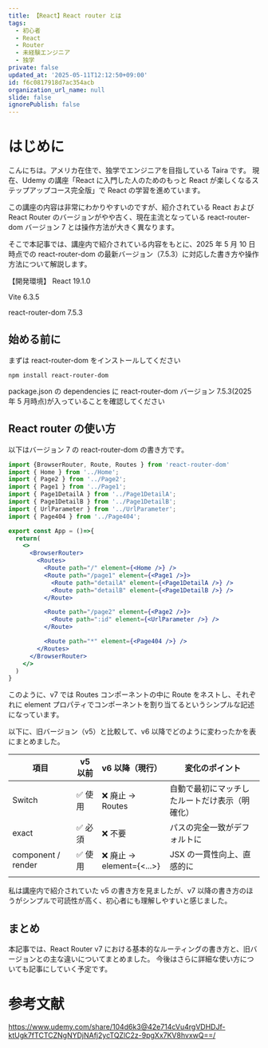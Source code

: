 ```yaml
---
title: 【React】React router とは
tags:
  - 初心者
  - React
  - Router
  - 未経験エンジニア
  - 独学
private: false
updated_at: '2025-05-11T12:12:50+09:00'
id: f6c0817918d7ac354acb
organization_url_name: null
slide: false
ignorePublish: false
---
```


# はじめに

こんにちは。アメリカ在住で、独学でエンジニアを目指している Taira です。
現在、Udemy の講座「React に入門した人のためのもっと React が楽しくなるステップアップコース完全版」で React の学習を進めています。

この講座の内容は非常にわかりやすいのですが、紹介されている React および React Router のバージョンがやや古く、現在主流となっている react-router-dom バージョン 7 とは操作方法が大きく異なります。

そこで本記事では、講座内で紹介されている内容をもとに、2025 年 5 月 10 日時点での react-router-dom の最新バージョン（7.5.3）に対応した書き方や操作方法について解説します。

【開発環境】
React 19.1.0

Vite 6.3.5

react-router-dom 7.5.3

## 始める前に

まずは react-router-dom をインストールしてください

```npm
npm install react-router-dom
```

package.json の dependencies に react-router-dom バージョン 7.5.3(2025 年 5 月時点)が入っていることを確認してください

## React router の使い方

以下はバージョン 7 の react-router-dom の書き方です。

```jsx:App.jsx
import {BrowserRouter, Route, Routes } from 'react-router-dom'
import { Home } from '../Home';
import { Page2 } from '../Page2';
import { Page1 } from '../Page1';
import { Page1DetailA } from '../Page1DetailA';
import { Page1DetailB } from '../Page1DetailB';
import { UrlParameter } from '../UrlParameter';
import { Page404 } from '../Page404';

export const App = ()=>{
  return(
    <>
      <BrowserRouter>
        <Routes>
          <Route path="/" element={<Home />} />
          <Route path="/page1" element={<Page1 />}>
            <Route path="detailA" element={<Page1DetailA />} />
            <Route path="detailB" element={<Page1DetailB />} />
          </Route>

          <Route path="/page2" element={<Page2 />}>
            <Route path=":id" element={<UrlParameter />} />
          </Route>

          <Route path="*" element={<Page404 />} />
        </Routes>
      </BrowserRouter>
    </>
  )
}
```

このように、v7 では Routes コンポーネントの中に Route をネストし、それぞれに element プロパティでコンポーネントを割り当てるというシンプルな記述になっています。

以下に、旧バージョン（v5）と比較して、v6 以降でどのように変わったかを表にまとめました。

| 項目               | v5 以前 | v6 以降（現行）           | 変化のポイント                                 |
| ------------------ | ------- | ------------------------- | ---------------------------------------------- |
| Switch             | ✅ 使用 | ❌ 廃止 → Routes          | 自動で最初にマッチしたルートだけ表示（明確化） |
| exact              | ✅ 必須 | ❌ 不要                   | パスの完全一致がデフォルトに                   |
| component / render | ✅ 使用 | ❌ 廃止 → element={<...>} | JSX の一貫性向上、直感的に                     |
|                    |         |                           |                                                |

私は講座内で紹介されていた v5 の書き方を見ましたが、v7 以降の書き方のほうがシンプルで可読性が高く、初心者にも理解しやすいと感じました。

## まとめ

本記事では、React Router v7 における基本的なルーティングの書き方と、旧バージョンとの主な違いについてまとめました。
今後はさらに詳細な使い方についても記事にしていく予定です。

# 参考文献

https://www.udemy.com/share/104d6k3@42e714cVu4rgVDHDJf-ktUgk7fTCTCZNgNYDjNAfj2ycTQZlC2z-9pgXx7KV8hvxwQ==/
